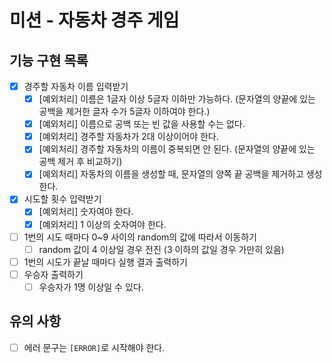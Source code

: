 # 미션 - 자동차 경주 게임

## 기능 구현 목록
- [x] 경주할 자동차 이름 입력받기
    - [x] [예외처리] 이름은 1글자 이상 5글자 이하만 가능하다. (문자열의 양끝에 있는 공백을 제거한 글자 수가 5글자 이하여야 한다.)
    - [x] [예외처리] 이름으로 공백 또는 빈 값을 사용할 수는 없다.
    - [x] [예외처리] 경주할 자동차가 2대 이상이어야 한다. 
    - [x] [예외처리] 경주할 자동차의 이름이 중복되면 안 된다. (문자열의 양끝에 있는 공백 제거 후 비교하기)
    - [x] [예외처리] 자동차의 이름을 생성할 때, 문자열의 양쪽 끝 공백을 제거하고 생성한다.
- [x] 시도할 횟수 입력받기
    - [x] [예외처리] 숫자여야 한다.
    - [x] [예외처리] 1 이상의 숫자여야 한다.
- [ ] 1번의 시도 때마다 0~9 사이의 random의 값에 따라서 이동하기
    - [ ] random 값이 4 이상일 경우 전진 (3 이하의 값일 경우 가만히 있음)
- [ ] 1번의 시도가 끝날 때마다 실행 결과 출력하기
- [ ] 우승자 출력하기
    - [ ] 우승자가 1명 이상일 수 있다.

## 유의 사항
- [ ] 에러 문구는 ```[ERROR]```로 시작해야 한다.